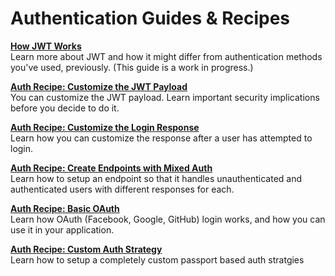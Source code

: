 # Authentication Guides & Recipes

[**How JWT Works**](./how-jwt-works.md)<br/>
Learn more about JWT and how it might differ from authentication methods you've used, previously. (This guide is a work in progress.)

[**Auth Recipe: Customize the JWT Payload**](./recipe.customize-jwt-payload.md)<br/>
You can customize the JWT payload. Learn important security implications before you decide to do it.

[**Auth Recipe: Customize the Login Response**](./recipe.customize-response.md)<br/>
Learn how you can customize the response after a user has attempted to login.

[**Auth Recipe: Create Endpoints with Mixed Auth**](./recipe.mixed-auth.md)<br/>
Learn how to setup an endpoint so that it handles unauthenticated and authenticated users with different responses for each.

[**Auth Recipe: Basic OAuth**](./recipe.oauth-basic.md)<br/>
Learn how OAuth (Facebook, Google, GitHub) login works, and how you can use it in your application.

[**Auth Recipe: Custom Auth Strategy**](./recipe.custom-auth-strategy.md)<br/>
Learn how to setup a completely custom passport based auth stratgies